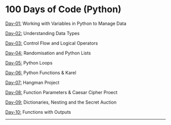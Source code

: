 # 100 Days of Code (Python)

[Day-01:](https://github.com/Aniruddh-482/Python/tree/main/001) Working with Variables in Python to Manage Data <br>

[Day-02:](https://github.com/Aniruddh-482/Python/tree/main/002) Understanding Data Types <br>

[Day-03:](https://github.com/Aniruddh-482/Python/tree/main/003) Control Flow and Logical Operators <br>

[Day-04:](https://github.com/Aniruddh-482/Python/tree/main/004) Randomisation and Python Lists <br>

[Day-05:](https://github.com/Aniruddh-482/Python/tree/main/005) Python Loops <br>

[Day-06:](https://github.com/Aniruddh-482/Python/tree/main/006) Python Functions & Karel <br>

[Day-07:](https://github.com/Aniruddh-482/Python/tree/main/007) Hangman Project <br>

[Day-08:](https://github.com/Aniruddh-482/Python/tree/main/008) Function Parameters & Caesar Cipher Proect <br>

[Day-09:](https://github.com/Aniruddh-482/Python/tree/main/009) Dictionaries, Nesting and the Secret Auction <br>

[Day-10:](https://github.com/Aniruddh-482/Python/tree/main/010) Functions with Outputs <br>
<hr>
<!-- [Day-00:]()  <br> -->
